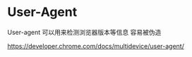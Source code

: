 # User-Agent

User-agent 可以用来检测浏览器版本等信息
容易被伪造


https://developer.chrome.com/docs/multidevice/user-agent/
